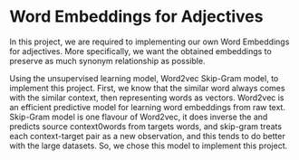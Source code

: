 # Word Embeddings for Adjectives
In this project, we are required to implementing our own Word Embeddings for adjectives. More specifically, we want the obtained embeddings to preserve as much synonym relationship as possible.

Using the unsupervised learning model, Word2vec Skip-Gram model, to implement this project. First, we know that the similar word always comes with the similar context, then representing words as vectors. Word2vec is an efficient predictive model for learning word embeddings from raw text. Skip-Gram model is one flavour of Word2vec, it does inverse the and predicts source context0words from targets words, and skip-gram treats each context-target pair as a new observation, and this tends to do better with the large datasets. So, we chose this model to implement this project.
